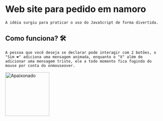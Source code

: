 # Web site para pedido em namoro

    A idéia surgiu para praticar o uso do JavaScript de forma divertida.

## Como funciona? 🛠

    A pessoa que você deseja se declarar pode interagir com 2 botões, o "Sim ❤" adiciona uma mensagem animada, enquanto o "X" além de adicionar uma mensagem triste, ele a todo momento fica fugindo do mouse por conta do onmouseover.

<img 
    src="https://media.tenor.com/8CyZ_AnQIV4AAAAM/sami-en-dina-sami-dina.gif" 
    alt="Apaixonado"
    width="140px"
/>